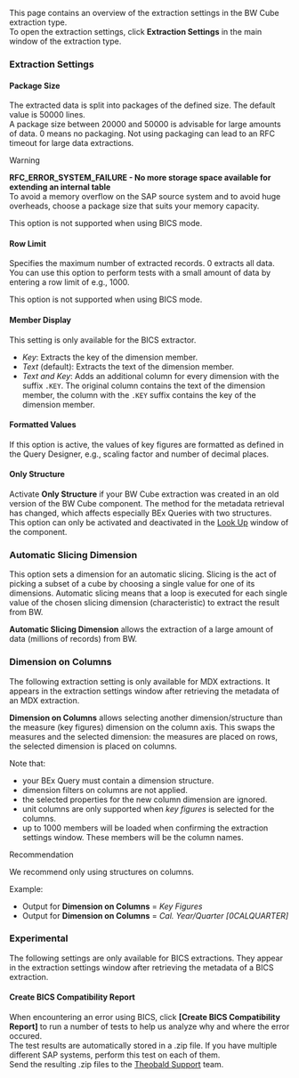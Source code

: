 This page contains an overview of the extraction settings in the BW Cube extraction type.\
To open the extraction settings, click ****Extraction Settings**** in the main window of the extraction type.

### Extraction Settings

#### Package Size

The extracted data is split into packages of the defined size. The default value is 50000 lines.\
A package size between 20000 and 50000 is advisable for large amounts of data. 0 means no packaging. Not using packaging can lead to an RFC timeout for large data extractions.

Warning

**RFC_ERROR_SYSTEM_FAILURE - No more storage space available for extending an internal table**\
To avoid a memory overflow on the SAP source system and to avoid huge overheads, choose a package size that suits your memory capacity.

This option is not supported when using BICS mode.

#### Row Limit

Specifies the maximum number of extracted records. 0 extracts all data. You can use this option to perform tests with a small amount of data by entering a row limit of e.g., 1000.

This option is not supported when using BICS mode.

#### Member Display

This setting is only available for the BICS extractor.

- *Key*: Extracts the key of the dimension member.
- *Text* (default): Extracts the text of the dimension member.
- *Text and Key*: Adds an additional column for every dimension with the suffix `.KEY`. The original column contains the text of the dimension member, the column with the `.KEY` suffix contains the key of the dimension member.

#### Formatted Values

If this option is active, the values of key figures are formatted as defined in the Query Designer, e.g., scaling factor and number of decimal places.

#### Only Structure

Activate **Only Structure** if your BW Cube extraction was created in an old version of the BW Cube component. The method for the metadata retrieval has changed, which affects especially BEx Queries with two structures.\
This option can only be activated and deactivated in the [Look Up](../#look-up-a-bw-cube-or-query) window of the component.

### Automatic Slicing Dimension

This option sets a dimension for an automatic slicing. Slicing is the act of picking a subset of a cube by choosing a single value for one of its dimensions. Automatic slicing means that a loop is executed for each single value of the chosen slicing dimension (characteristic) to extract the result from BW.

**Automatic Slicing Dimension** allows the extraction of a large amount of data (millions of records) from BW.

### Dimension on Columns

The following extraction setting is only available for MDX extractions. It appears in the extraction settings window after retrieving the metadata of an MDX extraction.

**Dimension on Columns** allows selecting another dimension/structure than the measure (key figures) dimension on the column axis. This swaps the measures and the selected dimension: the measures are placed on rows, the selected dimension is placed on columns.

Note that:

- your BEx Query must contain a dimension structure.
- dimension filters on columns are not applied.
- the selected properties for the new column dimension are ignored.
- unit columns are only supported when *key figures* is selected for the columns.
- up to 1000 members will be loaded when confirming the extraction settings window. These members will be the column names.

Recommendation

We recommend only using structures on columns.

Example:

- Output for **Dimension on Columns** = *Key Figures*
- Output for **Dimension on Columns** = *Cal. Year/Quarter [0CALQUARTER]*

### Experimental

The following settings are only available for BICS extractions. They appear in the extraction settings window after retrieving the metadata of a BICS extraction.

#### Create BICS Compatibility Report

When encountering an error using BICS, click **[Create BICS Compatibility Report]** to run a number of tests to help us analyze why and where the error occured.\
The test results are automatically stored in a .zip file. If you have multiple different SAP systems, perform this test on each of them.\
Send the resulting .zip files to the [Theobald Support](https://support.theobald-software.com) team.

